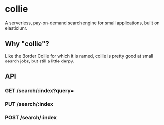 # collie
A serverless, pay-on-demand search engine for small applications, built on elasticlunr.

## Why "collie"?

Like the Border Collie for which it is named, collie is pretty good at small search jobs, but still a little derpy.

## API

### GET /search/:index?query=<search>

### PUT /search/:index

### POST /search/:index